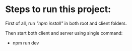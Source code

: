 # Steps to run this project:

First of all, run _"npm install"_ in both root and client folders.

Then start both client and server using single command:

- npm run dev

